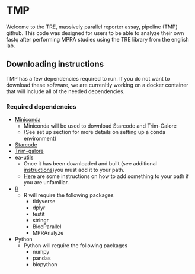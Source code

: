 # TMP

Welcome to the TRE, massively parallel reporter assay, pipeline (TMP) github. This code was designed for users to be able to analyze their own fastq after performing MPRA studies using the TRE library from the english lab.


## Downloading instructions

TMP has a few dependencies required to run. If you do not want to download these software, we are currenltly working on a docker container that will include all of the needed dependencies.

### Required dependencies

* [Miniconda](https://docs.conda.io/en/latest/miniconda.html)
  * Miniconda will be used to download Starcode and Trim-Galore
  * (See set up section for more details on setting up a conda environment)
* [Starcode](https://anaconda.org/bioconda/starcode)
* [Trim-galore](https://anaconda.org/bioconda/trim-galore)
* [ea-utils](https://expressionanalysis.github.io/ea-utils/)
  * Once it has been downloaded and built (see additional [instructions](https://github.com/ExpressionAnalysis/ea-utils/blob/wiki/Compiling.md))you must add it to your path.
  * [Here](https://gist.github.com/nex3/c395b2f8fd4b02068be37c961301caa7) are some instructions on how to add something to your path if you are unfamiliar.
* [R](https://www.r-project.org/)
  * R will require the following packages
    * tidyverse
    * dplyr
    * testit
    * stringr
    * BiocParallel
    * MPRAnalyze
* Python
  * Python will require the following packages
    * numpy
    * pandas
    * biopython




